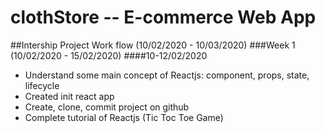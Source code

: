 # clothStore -- E-commerce Web App
##Intership Project Work flow (10/02/2020 - 10/03/2020)
###Week 1 (10/02/2020 - 15/02/2020)
####10-12/02/2020
- Understand some main concept of Reactjs: component, props, state, lifecycle
- Created init react app
- Create, clone, commit project on github
- Complete tutorial of Reactjs (Tic Toc Toe Game)